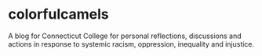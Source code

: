 # colorfulcamels
A blog for Connecticut College for personal reflections, discussions and actions in response to systemic racism, oppression, inequality and injustice. 
